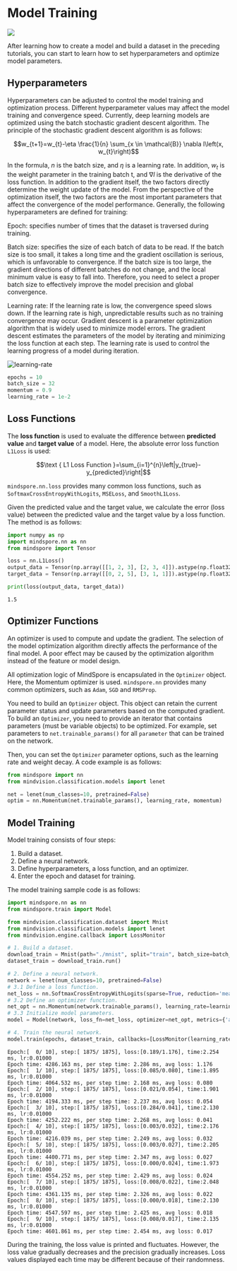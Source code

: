 # Model Training

<a href="https://gitee.com/mindspore/docs/blob/r1.7/tutorials/source_en/beginner/train.md" target="_blank"><img src="https://mindspore-website.obs.cn-north-4.myhuaweicloud.com/website-images/r1.7/resource/_static/logo_source_en.png"></a>

After learning how to create a model and build a dataset in the preceding tutorials, you can start to learn how to set hyperparameters and optimize model parameters.

## Hyperparameters

Hyperparameters can be adjusted to control the model training and optimization process. Different hyperparameter values may affect the model training and convergence speed. Currently, deep learning models are optimized using the batch stochastic gradient descent algorithm. The principle of the stochastic gradient descent algorithm is as follows:

$$w_{t+1}=w_{t}-\eta \frac{1}{n} \sum_{x \in \mathcal{B}} \nabla l\left(x, w_{t}\right)$$

In the formula, $n$ is the batch size, and $η$ is a learning rate. In addition, $w_{t}$ is the weight parameter in the training batch t, and $\nabla l$ is the derivative of the loss function. In addition to the gradient itself, the two factors directly determine the weight update of the model. From the perspective of the optimization itself, the two factors are the most important parameters that affect the convergence of the model performance. Generally, the following hyperparameters are defined for training:

Epoch: specifies number of times that the dataset is traversed during training.

Batch size: specifies the size of each batch of data to be read. If the batch size is too small, it takes a long time and the gradient oscillation is serious, which is unfavorable to convergence. If the batch size is too large, the gradient directions of different batches do not change, and the local minimum value is easy to fall into. Therefore, you need to select a proper batch size to effectively improve the model precision and global convergence.

Learning rate: If the learning rate is low, the convergence speed slows down. If the learning rate is high, unpredictable results such as no training convergence may occur. Gradient descent is a parameter optimization algorithm that is widely used to minimize model errors. The gradient descent estimates the parameters of the model by iterating and minimizing the loss function at each step. The learning rate is used to control the learning progress of a model during iteration.

![learning-rate](https://mindspore-website.obs.cn-north-4.myhuaweicloud.com/website-images/r1.7/tutorials/source_zh_cn/beginner/images/learning_rate.png)

```python
epochs = 10
batch_size = 32
momentum = 0.9
learning_rate = 1e-2
```

## Loss Functions

The **loss function** is used to evaluate the difference between **predicted value** and **target value** of a model. Here, the absolute error loss function `L1Loss` is used:

$$\text { L1 Loss Function }=\sum_{i=1}^{n}\left|y_{true}-y_{predicted}\right|$$

`mindspore.nn.loss` provides many common loss functions, such as `SoftmaxCrossEntropyWithLogits`, `MSELoss`, and `SmoothL1Loss`.

Given the predicted value and the target value, we calculate the error (loss value) between the predicted value and the target value by a loss function. The method is as follows:

```python
import numpy as np
import mindspore.nn as nn
from mindspore import Tensor

loss = nn.L1Loss()
output_data = Tensor(np.array([[1, 2, 3], [2, 3, 4]]).astype(np.float32))
target_data = Tensor(np.array([[0, 2, 5], [3, 1, 1]]).astype(np.float32))

print(loss(output_data, target_data))
```

```text
1.5
```

## Optimizer Functions

An optimizer is used to compute and update the gradient. The selection of the model optimization algorithm directly affects the performance of the final model. A poor effect may be caused by the optimization algorithm instead of the feature or model design.

All optimization logic of MindSpore is encapsulated in the `Optimizer` object. Here, the Momentum optimizer is used. `mindspore.nn` provides many common optimizers, such as `Adam`, `SGD` and `RMSProp`.

You need to build an `Optimizer` object. This object can retain the current parameter status and update parameters based on the computed gradient. To build an `Optimizer`, you need to provide an iterator that contains parameters (must be variable objects) to be optimized. For example, set parameters to `net.trainable_params()` for all `parameter` that can be trained on the network.

Then, you can set the `Optimizer` parameter options, such as the learning rate and weight decay. A code example is as follows:

```python
from mindspore import nn
from mindvision.classification.models import lenet

net = lenet(num_classes=10, pretrained=False)
optim = nn.Momentum(net.trainable_params(), learning_rate, momentum)
```

## Model Training

Model training consists of four steps:

1. Build a dataset.
2. Define a neural network.
3. Define hyperparameters, a loss function, and an optimizer.
4. Enter the epoch and dataset for training.

The model training sample code is as follows:

```python
import mindspore.nn as nn
from mindspore.train import Model

from mindvision.classification.dataset import Mnist
from mindvision.classification.models import lenet
from mindvision.engine.callback import LossMonitor

# 1. Build a dataset.
download_train = Mnist(path="./mnist", split="train", batch_size=batch_size, repeat_num=1, shuffle=True, resize=32, download=True)
dataset_train = download_train.run()

# 2. Define a neural network.
network = lenet(num_classes=10, pretrained=False)
# 3.1 Define a loss function.
net_loss = nn.SoftmaxCrossEntropyWithLogits(sparse=True, reduction='mean')
# 3.2 Define an optimizer function.
net_opt = nn.Momentum(network.trainable_params(), learning_rate=learning_rate, momentum=momentum)
# 3.3 Initialize model parameters.
model = Model(network, loss_fn=net_loss, optimizer=net_opt, metrics={'acc'})

# 4. Train the neural network.
model.train(epochs, dataset_train, callbacks=[LossMonitor(learning_rate, 1875)])
```

```text
Epoch:[  0/ 10], step:[ 1875/ 1875], loss:[0.189/1.176], time:2.254 ms, lr:0.01000
Epoch time: 4286.163 ms, per step time: 2.286 ms, avg loss: 1.176
Epoch:[  1/ 10], step:[ 1875/ 1875], loss:[0.085/0.080], time:1.895 ms, lr:0.01000
Epoch time: 4064.532 ms, per step time: 2.168 ms, avg loss: 0.080
Epoch:[  2/ 10], step:[ 1875/ 1875], loss:[0.021/0.054], time:1.901 ms, lr:0.01000
Epoch time: 4194.333 ms, per step time: 2.237 ms, avg loss: 0.054
Epoch:[  3/ 10], step:[ 1875/ 1875], loss:[0.284/0.041], time:2.130 ms, lr:0.01000
Epoch time: 4252.222 ms, per step time: 2.268 ms, avg loss: 0.041
Epoch:[  4/ 10], step:[ 1875/ 1875], loss:[0.003/0.032], time:2.176 ms, lr:0.01000
Epoch time: 4216.039 ms, per step time: 2.249 ms, avg loss: 0.032
Epoch:[  5/ 10], step:[ 1875/ 1875], loss:[0.003/0.027], time:2.205 ms, lr:0.01000
Epoch time: 4400.771 ms, per step time: 2.347 ms, avg loss: 0.027
Epoch:[  6/ 10], step:[ 1875/ 1875], loss:[0.000/0.024], time:1.973 ms, lr:0.01000
Epoch time: 4554.252 ms, per step time: 2.429 ms, avg loss: 0.024
Epoch:[  7/ 10], step:[ 1875/ 1875], loss:[0.008/0.022], time:2.048 ms, lr:0.01000
Epoch time: 4361.135 ms, per step time: 2.326 ms, avg loss: 0.022
Epoch:[  8/ 10], step:[ 1875/ 1875], loss:[0.000/0.018], time:2.130 ms, lr:0.01000
Epoch time: 4547.597 ms, per step time: 2.425 ms, avg loss: 0.018
Epoch:[  9/ 10], step:[ 1875/ 1875], loss:[0.008/0.017], time:2.135 ms, lr:0.01000
Epoch time: 4601.861 ms, per step time: 2.454 ms, avg loss: 0.017
```

During the training, the loss value is printed and fluctuates. However, the loss value gradually decreases and the precision gradually increases. Loss values displayed each time may be different because of their randomness.
